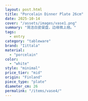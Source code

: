 ```yaml
---
layout: post.html
title: "Porcelain Dinner Plate 26cm"
date: 2025-10-14
cover: "/assets/images/vase1.png"
summary: "简洁白瓷餐盘，边缘微上翘。"
tags:
  - entry
category: "tableware"
brand: "Iittala"
material:
  - "porcelain"
color:
  - "white"
style: "minimal"
price_tier: "mid"
origin: "Finland"
piece_type: "plate"
diameter_cm: 26
permalink: "/items/vase4/"
---
```


